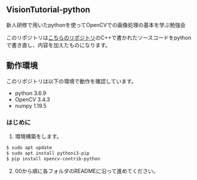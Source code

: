 ## VisionTutorial-python
  
新人研修で用いたpythonを使ってOpenCVでの画像処理の基本を学ぶ勉強会  
  
このリポジトリは[こちらのリポジトリ](https://github.com/yotaseki/VisionTutorial-Summer2019)のC++で書かれたソースコードをpythonで書き直し、内容を加えたものになります。
  
## 動作環境  
  
このリポジトリは以下の環境で動作を確認しています。  
- python 3.6.9  
- OpenCV 3.4.3  
- numpy 1.19.5  

  
### はじめに
  
1. 環境構築をします。  
```sh
$ sudo apt update
$ sudo apt install pythoni3-pip
$ pip install opencv-contrib-python
```
  
2. 00から順に各フォルダのREADMEに沿って進めてください。  
